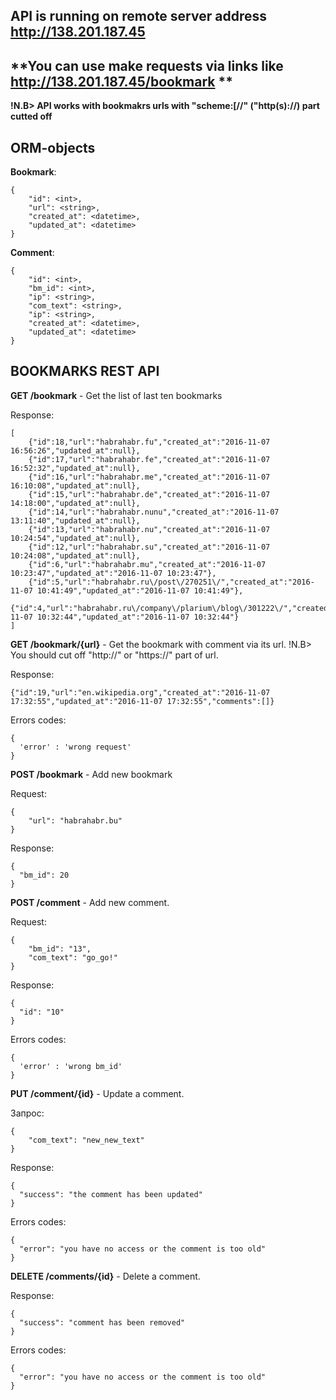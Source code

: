 **API is running on remote server address http://138.201.187.45**
---
**You can use make requests via links like http://138.201.187.45/bookmark **
---
**!N.B> API works with bookmakrs urls with "scheme:[//" ("http(s)://) part cutted off**

ORM-objects
-----------
**Bookmark**:
```code
{
    "id": <int>,
    "url": <string>,
    "created_at": <datetime>,
    "updated_at": <datetime>
}
```
**Comment**:
```code
{
    "id": <int>,
    "bm_id": <int>,
    "ip": <string>,
    "com_text": <string>,
    "ip": <string>,
    "created_at": <datetime>,
    "updated_at": <datetime>
}
```

**BOOKMARKS REST API**
---

**GET /bookmark** - Get the list of last ten bookmarks

Response:
```code
[
    {"id":18,"url":"habrahabr.fu","created_at":"2016-11-07 16:56:26","updated_at":null},
    {"id":17,"url":"habrahabr.fe","created_at":"2016-11-07 16:52:32","updated_at":null},
    {"id":16,"url":"habrahabr.me","created_at":"2016-11-07 16:10:08","updated_at":null},
    {"id":15,"url":"habrahabr.de","created_at":"2016-11-07 14:18:00","updated_at":null},
    {"id":14,"url":"habrahabr.nunu","created_at":"2016-11-07 13:11:40","updated_at":null},
    {"id":13,"url":"habrahabr.nu","created_at":"2016-11-07 10:24:54","updated_at":null},
    {"id":12,"url":"habrahabr.su","created_at":"2016-11-07 10:24:08","updated_at":null},
    {"id":6,"url":"habrahabr.mu","created_at":"2016-11-07 10:23:47","updated_at":"2016-11-07 10:23:47"},
    {"id":5,"url":"habrahabr.ru\/post\/270251\/","created_at":"2016-11-07 10:41:49","updated_at":"2016-11-07 10:41:49"},
    {"id":4,"url":"habrahabr.ru\/company\/plarium\/blog\/301222\/","created_at":"2016-11-07 10:32:44","updated_at":"2016-11-07 10:32:44"}
]
```

**GET /bookmark/{url}** - Get the bookmark with comment via its url.
!N.B> You should cut off "http://" or "https://" part of url.

Response:
```code
{"id":19,"url":"en.wikipedia.org","created_at":"2016-11-07 17:32:55","updated_at":"2016-11-07 17:32:55","comments":[]}
```
Errors codes:
```code
{
  'error' : 'wrong request'
}
```

**POST /bookmark** - Add new bookmark

Request:
```code
{
    "url": "habrahabr.bu"
}
```
Response:
```code
{
  "bm_id": 20
}
```

**POST /comment** - Add new comment.

Request:
```code
{
    "bm_id": "13",
    "com_text": "go_go!"
}
```
Response:
```code
{
  "id": "10"
}
```

Errors codes:
```code
{
  'error' : 'wrong bm_id'
}
```

**PUT /comment/{id}** - Update a comment.

Запрос:
```code
{
    "com_text": "new_new_text"
}
```
Response:
```code
{
  "success": "the comment has been updated"
}
```


Errors codes:
```code
{
  "error": "you have no access or the comment is too old"
}
```

**DELETE /comments/{id}** - Delete a comment.

Response:
```code
{
  "success": "comment has been removed"
}
```


Errors codes:
```code
{
  "error": "you have no access or the comment is too old"
}
```
